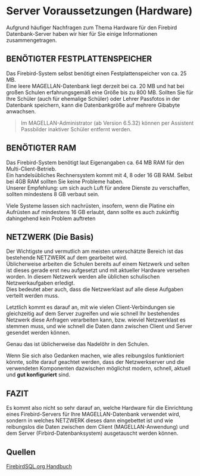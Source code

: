 # Server Voraussetzungen \(Hardware\)

Aufgrund häufiger Nachfragen zum Thema Hardware für den Firebird Datenbank-Server haben wir hier für Sie einige Informationen zusammengetragen.

## BENÖTIGTER FESTPLATTENSPEICHER

Das Firebird-System selbst benötigt einen Festplattenspeicher von ca. 25 MB.   
Eine leere MAGELLAN-Datenbank liegt derzeit bei ca. 20 MB und hat bei großen Schulen erfahrungsgemäß eine Größe bis zu 800 MB. Sollten Sie für Ihre Schüler (auch für ehemalige Schüler) oder Lehrer Passfotos in der Datenbank speichern, kann die Datenbankgröße auf mehrere Gibabyte anwachsen. 


> Im MAGELLAN-Administrator (ab Version 6.5.32) können per Assistent Passbilder inaktiver Schüler entfernt werden.

## BENÖTIGTER RAM

Das Firebird-System benötigt laut Eigenangaben ca. 64 MB RAM für den Multi-Client-Betrieb.  
Ein handelsübliches Rechnersystem kommt mit 4, 8 oder 16 GB RAM. Selbst bei 4GB RAM sollten Sie keine Probleme haben.  
Unserer Empfehlung: um sich auch Luft für andere Dienste zu verschaffen, sollten mindestens 8 GB verbaut sein.  

Viele Systeme lassen sich nachrüsten, insofern, wenn die Platine ein Aufrüsten auf mindestens 16 GB erlaubt, dann sollte es auch zukünftig dahingehend kein Problem auftreten

## NETZWERK \(Die Basis\)

Der Wichtigste und vermutlich am meisten unterschätzte Bereich ist das bestehende NETZWERK auf dem gearbeitet wird.  
Üblicherweise arbeiten die Schulen bereits auf einem Netzwerk und selten ist dieses gerade erst neu aufgesetzt und mit aktueller Hardware versehen worden. In diesem Netzwerk werden alle üblichen schulischen Netzwerkaufgaben erledigt.  
Dies bedeutet aber auch, dass die Netzwerklast auf alle diese Aufgaben verteilt werden muss.

Letztlich kommt es darauf an, mit wie vielen Client-Verbindungen sie gleichzeitig auf dem Server zugreifen und wie schnell Ihr bestehendes Netzwerk diese Anfragen verarbeiten kann, bzw. wieviel Netzwerklast es stemmen muss, und wie schnell die Daten dann zwischen Client und Server gesendet werden können.

Genau das ist üblicherweise das Nadelöhr in den Schulen. 

Wenn Sie sich also Gedanken machen, wie alles reibungslos funktioniert könnte, sollte darauf geachtet werden, dass der Netzwerkserver und die verwendeten Komponenten dazwischen möglichst modern, schnell, aktuell und **gut konfiguriert** sind.

## FAZIT

Es kommt also nicht so sehr darauf an, welche Hardware für die Einrichtung eines Firebird-Servers für Ihre MAGELLAN-Datenbank verwendet wird, sondern in welches NETZWERK dieses dann eingebettet ist und wie reibungslos die Daten zwischen dem Client \(MAGELLAN-Anwendung\) und dem Server \(Firbird-Datenbanksystem\) ausgetauscht werden können.

## Quellen

[FirebirdSQL.org Handbuch](https://firebirdsql.org/manual/ufb-about-sysreq.html)

